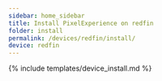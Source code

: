 ```yaml
---
sidebar: home_sidebar
title: Install PixelExperience on redfin
folder: install
permalink: /devices/redfin/install/
device: redfin
---
```

{% include templates/device_install.md %}
